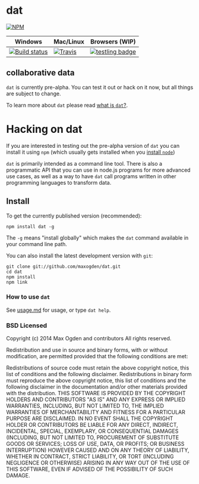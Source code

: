 # dat

[![NPM](https://nodei.co/npm/dat.png?global=true)](https://nodei.co/npm/dat/)

Windows        | Mac/Linux    | Browsers (WIP) 
-------------- | ------------ | --------------
[![Build status](https://ci.appveyor.com/api/projects/status/s236036xnglo4v5l)](https://ci.appveyor.com/project/maxogden/dat) | [![Travis](http://img.shields.io/travis/maxogden/dat.svg?style=flat)](https://travis-ci.org/maxogden/dat) | [![testling badge](https://ci.testling.com/maxogden/dat.png)](https://ci.testling.com/maxogden/dat)

## collaborative data

`dat` is currently pre-alpha. You can test it out or hack on it now, but all things are subject to change.

To learn more about `dat` please read [what is `dat`?](what-is-dat.md).

# Hacking on dat

If you are interested in testing out the pre-alpha version of `dat` you can install it using `npm` (which usually gets installed when you [install `node`](http://nodejs.org/))

`dat` is primarily intended as a command line tool. There is also a programmatic API that you can use in node.js programs for more advanced use cases, as well as a way to have `dat` call programs written in other programming languages to transform data.

## Install

To get the currently published version (recommended):

```
npm install dat -g
```

The `-g` means "install globally" which makes the `dat` command available in your command line path.

You can also install the latest development version with `git`:

```
git clone git://github.com/maxogden/dat.git
cd dat
npm install
npm link
```

### How to use `dat`

See [usage.md](usage.md) for usage, or type `dat help`.

### BSD Licensed

Copyright (c) 2014 Max Ogden and contributors
All rights reserved.

Redistribution and use in source and binary forms, with or without modification, are permitted provided that the following conditions are met:

Redistributions of source code must retain the above copyright notice, this list of conditions and the following disclaimer.
Redistributions in binary form must reproduce the above copyright notice, this list of conditions and the following disclaimer in the documentation and/or other materials provided with the distribution.
THIS SOFTWARE IS PROVIDED BY THE COPYRIGHT HOLDERS AND CONTRIBUTORS "AS IS" AND ANY EXPRESS OR IMPLIED WARRANTIES, INCLUDING, BUT NOT LIMITED TO, THE IMPLIED WARRANTIES OF MERCHANTABILITY AND FITNESS FOR A PARTICULAR PURPOSE ARE DISCLAIMED. IN NO EVENT SHALL THE COPYRIGHT HOLDER OR CONTRIBUTORS BE LIABLE FOR ANY DIRECT, INDIRECT, INCIDENTAL, SPECIAL, EXEMPLARY, OR CONSEQUENTIAL DAMAGES (INCLUDING, BUT NOT LIMITED TO, PROCUREMENT OF SUBSTITUTE GOODS OR SERVICES; LOSS OF USE, DATA, OR PROFITS; OR BUSINESS INTERRUPTION) HOWEVER CAUSED AND ON ANY THEORY OF LIABILITY, WHETHER IN CONTRACT, STRICT LIABILITY, OR TORT (INCLUDING NEGLIGENCE OR OTHERWISE) ARISING IN ANY WAY OUT OF THE USE OF THIS SOFTWARE, EVEN IF ADVISED OF THE POSSIBILITY OF SUCH DAMAGE.
